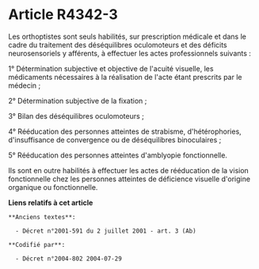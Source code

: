 # Article R4342-3

Les orthoptistes sont seuls habilités, sur prescription médicale et dans le cadre du traitement des déséquilibres
oculomoteurs et des déficits neurosensoriels y afférents, à effectuer les actes professionnels suivants :

1° Détermination subjective et objective de l'acuité visuelle, les médicaments nécessaires à la réalisation de l'acte étant
prescrits par le médecin ;

2° Détermination subjective de la fixation ;

3° Bilan des déséquilibres oculomoteurs ;

4° Rééducation des personnes atteintes de strabisme, d'hétérophories, d'insuffisance de convergence ou de déséquilibres
binoculaires ;

5° Rééducation des personnes atteintes d'amblyopie fonctionnelle.

Ils sont en outre habilités à effectuer les actes de rééducation de la vision fonctionnelle chez les personnes atteintes de
déficience visuelle d'origine organique ou fonctionnelle.

**Liens relatifs à cet article**

	**Anciens textes**:

	  - Décret n°2001-591 du 2 juillet 2001 - art. 3 (Ab)

	**Codifié par**:

	  - Décret n°2004-802 2004-07-29

